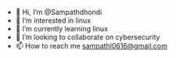 - 👋 Hi, I’m @Sampathdhondi
- 👀 I’m interested in linux
- 🌱 I’m currently learning linux
- 💞️ I’m looking to collaborate on cybersecurity
- 📫 How to reach me sampathl0616@gmail.com

<!---
Sampathdhondi/Sampathdhondi is a ✨ special ✨ repository because its `README.md` (this file) appears on your GitHub profile.
You can click the Preview link to take a look at your changes.
--->

